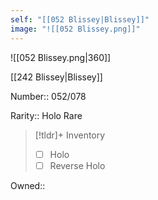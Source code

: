 ```yaml
---
self: "[[052 Blissey|Blissey]]"
image: "![[052 Blissey.png]]"
---
```


![[052 Blissey.png|360]]

[[242 Blissey|Blissey]]

Number:: 052/078

Rarity:: Holo Rare

> [!tldr]+ Inventory
> - [ ] Holo
> - [ ] Reverse Holo

Owned:: 

